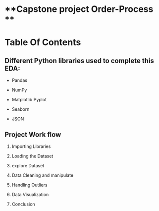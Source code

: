 # **Capstone project Order-Process **


# Table Of Contents



## **Different Python libraries used to complete this EDA:**

* Pandas

* NumPy

* Matplotlib.Pyplot

* Seaborn

* JSON



## **Project Work flow**

1. Importing Libraries

2. Loading the Dataset

3. explore Dataset

3. Data Cleaning and manipulate

4. Handling Outliers

5. Data Visualization

6. Conclusion




